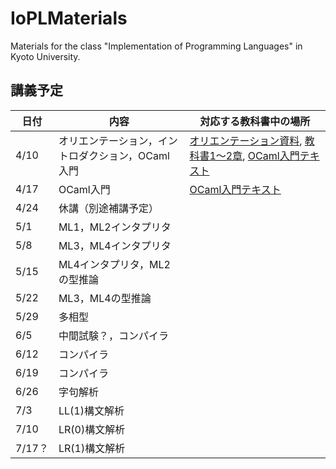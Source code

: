 # IoPLMaterials
Materials for the class "Implementation of Programming Languages" in Kyoto University.

## 講義予定
|日付|内容|対応する教科書中の場所|
|-----------|------------|------------|
|4/10|オリエンテーション，イントロダクション，OCaml入門|[オリエンテーション資料](misc/orientation.pdf), [教科書1〜2章](textbook/IoPLTextbook.pdf), [OCaml入門テキスト](textbook/mltext.pdf)|
|4/17|OCaml入門|[OCaml入門テキスト](textbook/mltext.pdf)|
|4/24|休講（別途補講予定）||
|5/1|ML1，ML2インタプリタ||
|5/8|ML3，ML4インタプリタ||
|5/15|ML4インタプリタ，ML2の型推論||
|5/22|ML3，ML4の型推論||
|5/29|多相型||
|6/5|中間試験？，コンパイラ||
|6/12|コンパイラ||
|6/19|コンパイラ||
|6/26|字句解析||
|7/3|LL(1)構文解析||
|7/10|LR(0)構文解析||
|7/17？|LR(1)構文解析||
